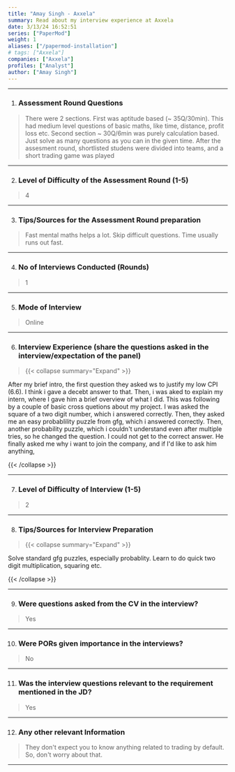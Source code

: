 ```yaml
---
title: "Amay Singh - Axxela"
summary: Read about my interview experience at Axxela
date: 3/13/24 16:52:51
series: ["PaperMod"]
weight: 1
aliases: ["/papermod-installation"]
# tags: ["Axxela"]
companies: ["Axxela"]
profiles: ["Analyst"]
author: ["Amay Singh"]
---
```

---
1. ### Assessment Round Questions

> There were 2 sections. First was aptitude based (~ 35Q/30min). This had medium level questions of basic maths, like time, distance, profit loss etc. Second section ~ 30Q/6min was purely calculation based. Just solve as many questions as you can in the given time. After the assesment round, shortlisted studens were divided into teams, and a short trading game was played

---

2. ### Level of Difficulty of the Assessment Round (1-5)

> 4

---

3. ### Tips/Sources for the Assessment Round preparation

> Fast mental maths helps a lot. Skip difficult questions. Time usually runs out fast.

---

4. ### No of Interviews Conducted (Rounds)

> 1

---

5. ### Mode of Interview

> Online

---

6. ### Interview Experience (share the questions asked in the interview/expectation of the panel)

> {{< collapse summary="Expand" >}}

After my brief intro, the first question they asked ws to justify my low CPI (6.6). I think i gave a decebt answer to that. Then, i was aked to explain my intern, where I gave him a brief overview of what I did. This was following by a couple of basic cross quetions about my project. I was asked the square of a two digit number, which i answered correctly. Then, they asked me an easy probablility puzzle from gfg, which i answered correctly. Then, another probability puzzle, which i couldn't understand even after multiple tries, so he changed the question. I could not get to the correct answer. He finally asked me why i want to join the company, and if I'd like to ask him anything,

{{< /collapse >}}

---

7. ### Level of Difficulty of Interview (1-5)

> 2

---

8. ### Tips/Sources for Interview Preparation

> {{< collapse summary="Expand" >}}

Solve standard gfg puzzles, especially probablity. Learn to do quick two digit multiplication, squaring etc.

{{< /collapse >}}

---

9. ### Were questions asked from the CV in the interview?

> Yes

---

10. ### Were PORs given importance in the interviews?

> No

---

11. ### Was the interview questions relevant to the requirement mentioned in the JD?

> Yes

---

12. ### Any other relevant Information

> They don't expect you to know anything related to trading by default. So, don't worry about that.

---

